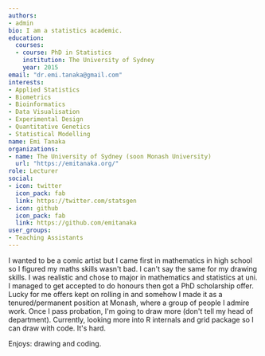 ```yaml
---
authors:
- admin
bio: I am a statistics academic.
education:
  courses:
  - course: PhD in Statistics
    institution: The University of Sydney
    year: 2015
email: "dr.emi.tanaka@gmail.com"
interests:
- Applied Statistics
- Biometrics
- Bioinformatics
- Data Visualisation
- Experimental Design
- Quantitative Genetics
- Statistical Modelling
name: Emi Tanaka
organizations:
- name: The University of Sydney (soon Monash University)
  url: "https://emitanaka.org/"
role: Lecturer
social:
- icon: twitter
  icon_pack: fab
  link: https://twitter.com/statsgen
- icon: github
  icon_pack: fab
  link: https://github.com/emitanaka
user_groups:
- Teaching Assistants
---
```


I wanted to be a comic artist but I came first in mathematics in high school so I figured my maths skills wasn't bad. I can't say the same for my drawing skills. I was realistic and chose to major in mathematics and statistics at uni. I managed to get accepted to do honours then got a PhD scholarship offer. Lucky for me offers kept on rolling in and somehow I made it as a tenured/permanent position at Monash, where a group of people I admire work. Once I pass probation, I'm going to draw more (don't tell my head of department). Currently, looking more into R internals and grid package so I can draw with code. It's hard.  

Enjoys: drawing and coding. 
